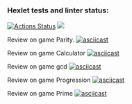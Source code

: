 ### Hexlet tests and linter status:
[![Actions Status](https://github.com/IvanSalnikov/php-project-45/workflows/hexlet-check/badge.svg)](https://github.com/IvanSalnikov/php-project-45/actions)
<a href="https://codeclimate.com/github/IvanSalnikov/php-project-45/maintainability"><img src="https://api.codeclimate.com/v1/badges/9a43664f2d7579f79276/maintainability" /></a>

Review on game Parity.
[![asciicast](https://asciinema.org/a/pbHmR8lpdCKr6zjW4kEhwDeuv.svg)](https://asciinema.org/a/pbHmR8lpdCKr6zjW4kEhwDeuv)

Review on game Calculator
[![asciicast](https://asciinema.org/a/ef80035U8fIkNXEffB449trb0.svg)](https://asciinema.org/a/ef80035U8fIkNXEffB449trb0)

Review on game gcd
[![asciicast](https://asciinema.org/a/iFGAY6oNEduMbYS0T90sktNdv.svg)](https://asciinema.org/a/iFGAY6oNEduMbYS0T90sktNdv)

Review on game Progression
[![asciicast](https://asciinema.org/a/jkk9i3r44Mztvbq9Vn2e04qjq.svg)](https://asciinema.org/a/jkk9i3r44Mztvbq9Vn2e04qjq)

Review on game Prime
[![asciicast](https://asciinema.org/a/wixfXZS0nG4LwntoXuKKBNLWl.svg)](https://asciinema.org/a/wixfXZS0nG4LwntoXuKKBNLWl)

